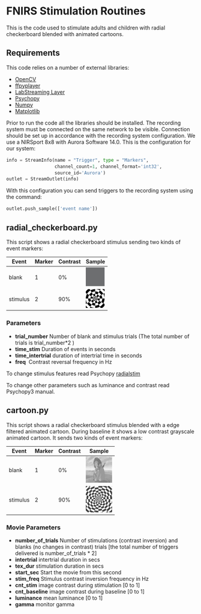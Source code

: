 # FNIRS Stimulation Routines

This is the code used to stimulate adults and children with radial checkerboard blended with animated cartoons.

## Requirements

This code relies on a number of external libraries:

* [OpenCV](https://docs.opencv.org/master/d6/d00/tutorial_py_root.html)
* [ffpyplayer](https://pypi.org/project/ffpyplayer/)
* [LabStreaming Layer](https://github.com/sccn/labstreaminglayer)
* [Psychopy](https://www.psychopy.org/)
* [Numpy](https://numpy.org/)
* [Matplotlib](https://matplotlib.org/)

Prior to run the code all the libraries should be installed.
The recording system must be connected on the same network to be visible. Connection should be set up in accordance with the recording system configuration.
We use a NIRSport 8x8 with Aurora Software 14.0.
This is the configuration for our system:

```python
info = StreamInfo(name = "Trigger", type = "Markers",
                  channel_count=1, channel_format='int32',
                  source_id='Aurora')
outlet = StreamOutlet(info)
```

With this configuration you can send triggers to the recording system using the command:

```python
outlet.push_sample(['event name'])
```

## radial_checkerboard.py

This script shows a radial checkerboard stimulus sending two kinds of event markers:

| Event    | Marker | Contrast |Sample|
|----------|--------|----------|------|
| blank    | 1      |       0% | <img src="images/grey.jpg" width="50" height="50"/>     |
| stimulus | 2      | 90%      |<img src="images/rad_stim.gif" width="50" height="50"/> |

### Parameters

* **trial_number** Number of blank and stimulus trials (The total number of trials is trial_number*2 )
* **time_stim**  Duration of events in seconds
* **time_intertrial**  duration of intertrial time in seconds
* **freq**  Contrast reversal frequency in Hz

To change stimulus features read Psychopy [radialstim](https://www.psychopy.org/api/visual/radialstim.html)

To change other parameters such as luminance and contrast read Psychopy3 manual.

## cartoon.py

This script shows a radial checkerboard stimulus blended with a edge filtered animated cartoon. During baseline it shows a low contrast grayscale animated cartoon. It sends two kinds of event markers:

| Event    | Marker | Contrast |Sample|
|----------|--------|----------|------|
| blank    | 1      |       0% | [<img src="images/cartoon_b.png" width="70" height="70"/>](images/cartoon_b.png)     |
| stimulus | 2      | 90%      |[<img src="images/cartoon_s.png" width="70" height="70"/>](images/cartoon_s.png) |

### Movie Parameters

* **number_of_trials** Number of stimulations (contrast inversion) and blanks (no changes in contrast) trials [the total number of triggers delivered is number_of_trials * 2]
* **intertrial** intertrial duration in secs
* **tex_dur** stimulation duration in secs
* **start_sec** Start the movie from  this second
* **stim_freq**  Stimulus contrast inversion frequency in Hz
* **cnt_stim** image contrast during stimulation [0 to 1]
* **cnt_baseline** image contrast during baseline [0 to 1]
* **luminance** mean luminance [0 to 1]
* **gamma** monitor gamma
